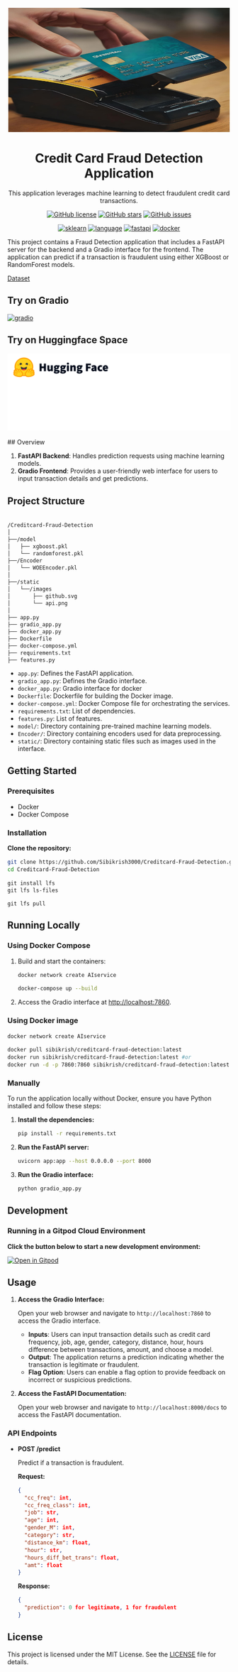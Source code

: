 <!-- markdownlint-disable -->
<p align="center">
<a href = "https://github.com/Sibikrish3000/Creditcard-Fraud-Detection" > <img src = "https://github.com/Sibikrish3000/Creditcard-Fraud-Detection/blob/main/static/images/creditcard1.jpg?raw=true" alt = "fraud detection image"  width=500 height=280> </a>
</p>
<h1 align="center"> Credit Card Fraud Detection Application </h1>

<p align="center">
This application leverages machine learning to detect fraudulent credit card transactions.
</p>

<p align="center">
<a href="https://github.com/Sibikrish3000/Creditcard-Fraud-Detection/blob/main/LICENSE"><img src="https://img.shields.io/github/license/Sibikrish3000/Creditcard-Fraud-Detection" alt="GitHub license"></a>
<a href="https://github.com/Sibikrish3000/Creditcard-Fraud-Detection/stargazers"><img src="https://img.shields.io/github/stars/Sibikrish3000/Creditcard-Fraud-Detection?style=social" alt="GitHub stars"></a>
<a href="https://github.com/Sibikrish3000/Creditcard-Fraud-Detection/issues"><img src="https://img.shields.io/github/issues/Sibikrish3000/Creditcard-Fraud-Detection" alt="GitHub issues">
</p>
<p align="center">
<a href="https://scikit-learn.org/"><img src=https://img.shields.io/badge/sklearn-darkorange.svg?style=flat&logo=scikit-learn&logoColor=white alt="sklearn"></a>
<a href="https://www.python.org"><img src="https://img.shields.io/badge/Python-darkblue.svg?style=flat&logo=python&logoColor=white" alt="language"></a>
<a href="https://fastapi.tiangolo.com/" ><img src="https://img.shields.io/badge/FastAPI-darkgreen.svg?style=flat&logo=fastapi&logoColor=white " alt="fastapi"></a> <a href="https://hub.docker.com/repository/docker/sibikrish3000/creditcard-fraud-detection/"><img src="https://img.shields.io/badge/Docker-blue?style=flat&logo=docker&logoColor=white" alt= "docker"></a>

This project contains a Fraud Detection application that includes a FastAPI server for the backend and a Gradio interface for the frontend. The application can predict if a transaction is fraudulent using either XGBoost or RandomForest models.

[Dataset](https://www.kaggle.com/datasets/kartik2112/fraud-detection)
## Try on Gradio
[![gradio](https://www.gradio.app/_app/immutable/assets/gradio.CHB5adID.svg)](https://sibikrish-creditcard-fraud-detection.hf.space/)
## Try on Huggingface Space
<p>
<a href="https://huggingface.co/spaces/sibikrish/Creditcard-Fraud-Detection?theme=dark"><img src="https://github.com/Sibikrish3000/Creditcard-Fraud-Detection/blob/main/static/images/hf-logo.svg?raw=true" alt="hfspace"></a>
</p>
## Overview

1. **FastAPI Backend**: Handles prediction requests using machine learning models.
2. **Gradio Frontend**: Provides a user-friendly web interface for users to input transaction details and get predictions.


## Project Structure

```

/Creditcard-Fraud-Detection
│
├──/model
│   ├── xgboost.pkl
│   └── randomforest.pkl
├──/Encoder
│   └── WOEEncoder.pkl
│
├──/static
│   └──/images
│       ├── github.svg
│       └── api.png
│
├── app.py
├── gradio_app.py
├── docker_app.py
├── Dockerfile
├── docker-compose.yml
├── requirements.txt
├── features.py

````

- `app.py`: Defines the FastAPI application.
- `gradio_app.py`: Defines the Gradio interface.
- `docker_app.py`: Gradio interface for docker
- `Dockerfile`: Dockerfile for building the Docker image.
- `docker-compose.yml`: Docker Compose file for orchestrating the services.
- `requirements.txt`: List of dependencies.
- `features.py`: List of features.
-  `model/`: Directory containing pre-trained machine learning models.
- `Encoder/`: Directory containing encoders used for data preprocessing.
- `static/`: Directory containing static files such as images used in the interface.

## Getting Started

### Prerequisites

- Docker
- Docker Compose

### Installation

**Clone the repository:**

   ```bash
   git clone https://github.com/Sibikrish3000/Creditcard-Fraud-Detection.git
   cd Creditcard-Fraud-Detection
   ```
   ```
   git install lfs
   git lfs ls-files
   ```
   ```
   git lfs pull
   ```


## Running Locally

### Using Docker Compose

1. Build and start the containers:
   ```sh
   docker network create AIservice
   ```
    ```sh
    docker-compose up --build
    ```

2. Access the Gradio interface at [http://localhost:7860](http://localhost:7860).

### Using Docker image

```sh
docker network create AIservice
```
```sh
docker pull sibikrish/creditcard-fraud-detection:latest
docker run sibikrish/creditcard-fraud-detection:latest #or 
docker run -d -p 7860:7860 sibikrish/creditcard-fraud-detection:latest
 ``` 

### Manually

To run the application locally without Docker, ensure you have Python installed and follow these steps:

1. **Install the dependencies:**

   ```bash
   pip install -r requirements.txt
   ```

2. **Run the FastAPI server:**

   ```bash
   uvicorn app:app --host 0.0.0.0 --port 8000
   ```

3. **Run the Gradio interface:**

   ```bash
   python gradio_app.py
   ```

## Development
### Running in a Gitpod Cloud Environment

**Click the button below to start a new development environment:**

[![Open in Gitpod](https://gitpod.io/button/open-in-gitpod.svg)](https://gitpod.io/#https://github.com/Sibikrish3000/Creditcard-Fraud-Detection)




## Usage

1. **Access the Gradio Interface:**

   Open your web browser and navigate to `http://localhost:7860` to access the Gradio interface.

    - **Inputs**: Users can input transaction details such as credit card frequency, job, age, gender, category, distance, hour, hours difference between transactions, amount, and choose a model.
    - **Output**: The application returns a prediction indicating whether the transaction is legitimate or fraudulent.
    - **Flag Option**: Users can enable a flag option to provide feedback on incorrect or suspicious predictions.


2. **Access the FastAPI Documentation:**

   Open your web browser and navigate to `http://localhost:8000/docs` to access the FastAPI documentation.

### API Endpoints

- **POST /predict**

  Predict if a transaction is fraudulent.

  **Request:**

  ```json
  {
    "cc_freq": int,
    "cc_freq_class": int,
    "job": str,
    "age": int,
    "gender_M": int,
    "category": str,
    "distance_km": float,
    "hour": str,
    "hours_diff_bet_trans": float,
    "amt": float
  }
  ```

  **Response:**

  ```json
  {
    "prediction": 0 for legitimate, 1 for fraudulent
  }
  ```

## License

This project is licensed under the MIT License. See the [LICENSE](LICENSE) file for details.


